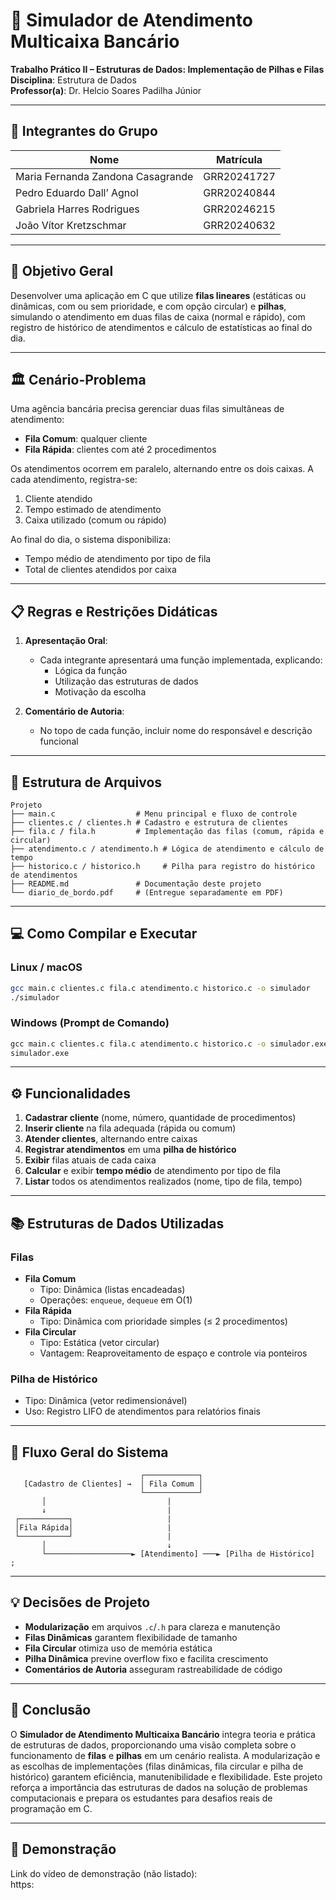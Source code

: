 # 🏦 Simulador de Atendimento Multicaixa Bancário  
**Trabalho Prático II – Estruturas de Dados: Implementação de Pilhas e Filas**  
**Disciplina**: Estrutura de Dados  
**Professor(a)**: Dr. Helcio Soares Padilha Júnior  

---

## 👥 Integrantes do Grupo

| Nome                                    | Matrícula     |
| --------------------------------------- | ------------- |
| Maria Fernanda Zandona Casagrande       | GRR20241727   |
| Pedro Eduardo Dall’ Agnol               | GRR20240844   |
| Gabriela Harres Rodrigues               | GRR20246215   |
| João Vítor Kretzschmar                  | GRR20240632   |

---

## 🎯 Objetivo Geral

Desenvolver uma aplicação em C que utilize **filas lineares** (estáticas ou dinâmicas, com ou sem prioridade, e com opção circular) e **pilhas**, simulando o atendimento em duas filas de caixa (normal e rápido), com registro de histórico de atendimentos e cálculo de estatísticas ao final do dia.

---

## 🏛️ Cenário-Problema

Uma agência bancária precisa gerenciar duas filas simultâneas de atendimento:

- **Fila Comum**: qualquer cliente  
- **Fila Rápida**: clientes com até 2 procedimentos  

Os atendimentos ocorrem em paralelo, alternando entre os dois caixas. A cada atendimento, registra-se:
1. Cliente atendido  
2. Tempo estimado de atendimento  
3. Caixa utilizado (comum ou rápido)  

Ao final do dia, o sistema disponibiliza:
- Tempo médio de atendimento por tipo de fila  
- Total de clientes atendidos por caixa  

---

## 📋 Regras e Restrições Didáticas

1. **Apresentação Oral**:  
   - Cada integrante apresentará uma função implementada, explicando:  
     - Lógica da função  
     - Utilização das estruturas de dados  
     - Motivação da escolha  

2. **Comentário de Autoria**:  
   - No topo de cada função, incluir nome do responsável e descrição funcional  

---

## 📁 Estrutura de Arquivos

```text
Projeto
├── main.c                  # Menu principal e fluxo de controle
├── clientes.c / clientes.h # Cadastro e estrutura de clientes
├── fila.c / fila.h         # Implementação das filas (comum, rápida e circular)
├── atendimento.c / atendimento.h # Lógica de atendimento e cálculo de tempo
├── historico.c / historico.h     # Pilha para registro do histórico de atendimentos
├── README.md               # Documentação deste projeto
└── diario_de_bordo.pdf     # (Entregue separadamente em PDF)
```

---

## 💻 Como Compilar e Executar

### Linux / macOS
```bash
gcc main.c clientes.c fila.c atendimento.c historico.c -o simulador
./simulador
```

### Windows (Prompt de Comando)
```bat
gcc main.c clientes.c fila.c atendimento.c historico.c -o simulador.exe
simulador.exe
```

---

## ⚙️ Funcionalidades

1. **Cadastrar cliente** (nome, número, quantidade de procedimentos)  
2. **Inserir cliente** na fila adequada (rápida ou comum)  
3. **Atender clientes**, alternando entre caixas  
4. **Registrar atendimentos** em uma **pilha de histórico**  
5. **Exibir** filas atuais de cada caixa  
6. **Calcular** e exibir **tempo médio** de atendimento por tipo de fila  
7. **Listar** todos os atendimentos realizados (nome, tipo de fila, tempo)

---

## 📚 Estruturas de Dados Utilizadas

### Filas
- **Fila Comum**  
  - Tipo: Dinâmica (listas encadeadas)  
  - Operações: `enqueue`, `dequeue` em O(1)  
- **Fila Rápida**  
  - Tipo: Dinâmica com prioridade simples (≤ 2 procedimentos)  
- **Fila Circular**  
  - Tipo: Estática (vetor circular)  
  - Vantagem: Reaproveitamento de espaço e controle via ponteiros

### Pilha de Histórico
- Tipo: Dinâmica (vetor redimensionável)  
- Uso: Registro LIFO de atendimentos para relatórios finais

---

## 🔄 Fluxo Geral do Sistema

```text
                             ┌────────────┐  
   [Cadastro de Clientes] →  │ Fila Comum │  
                             └────────────┘
       │                           |
       ↓                           |
 ┌───────────┐                     |
 │Fila Rápida│                     |
 └───────────┘                     |
       │                           ↓
       └───────────────────► [Atendimento] ───► [Pilha de Histórico]  ;
```

---

## 💡 Decisões de Projeto

- **Modularização** em arquivos `.c`/`.h` para clareza e manutenção  
- **Filas Dinâmicas** garantem flexibilidade de tamanho  
- **Fila Circular** otimiza uso de memória estática  
- **Pilha Dinâmica** previne overflow fixo e facilita crescimento  
- **Comentários de Autoria** asseguram rastreabilidade de código  

---

## 🏁 Conclusão

O **Simulador de Atendimento Multicaixa Bancário** integra teoria e prática de estruturas de dados, proporcionando uma visão completa sobre o funcionamento de **filas** e **pilhas** em um cenário realista. A modularização e as escolhas de implementações (filas dinâmicas, fila circular e pilha de histórico) garantem eficiência, manutenibilidade e flexibilidade. Este projeto reforça a importância das estruturas de dados na solução de problemas computacionais e prepara os estudantes para desafios reais de programação em C.

---

## 🎥 Demonstração

Link do vídeo de demonstração (não listado):  
https:
